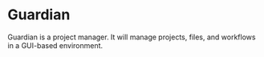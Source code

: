 # Guardian
Guardian is a project manager. It will manage projects, files, and workflows in a GUI-based environment.
